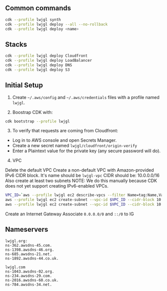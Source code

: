 ## Common commands

```bash
cdk --profile lwjgl synth
cdk --profile lwjgl deploy --all --no-rollback
cdk --profile lwjgl deploy <name>
```

## Stacks

```bash
cdk --profile lwjgl deploy Cloudfront
cdk --profile lwjgl deploy LoadBalancer
cdk --profile lwjgl deploy DNS
cdk --profile lwjgl deploy S3
```

## Initial Setup

1. Create `~/.aws/config` and `~/.aws/credentials` files with a profile named `lwjgl`.

2. Boostrap CDK with:

```bash
cdk bootstrap --profile lwjgl
```

3. To verify that requests are coming from Cloudfront:

- Log in to AWS console and open Secrets Manager.
- Create a new secret named `lwjgl/cloudfront/origin-verify`
- Enter a Plaintext value for the private key (any secure password will do).

4. VPC

Delete the default VPC
Create a non-default VPC with Amazon-provided IPv6 CIDR block. It's name should be `lwjgl-vpc`
CIDR should be: 10.0.0.0/16
Also create at least two subnets
NOTE: We do this manually because CDK does not yet support creating IPv6-enabled VPCs.

```bash
VPC_ID=`aws --profile lwjgl ec2 describe-vpcs --filter Name=tag:Name,Values=lwjgl-vpc --query Vpcs[].VpcId --output text`
aws --profile lwjgl ec2 create-subnet --vpc-id $VPC_ID --cidr-block 10.0.16.0/20 --ipv6-cidr-block 2600:1f18:14f5:1500::/64 --availability-zone-id use1-az1
aws --profile lwjgl ec2 create-subnet --vpc-id $VPC_ID --cidr-block 10.0.32.0/20 --ipv6-cidr-block 2600:1f18:14f5:1501::/64 --availability-zone-id use1-az2
```

Create an Internet Gateway
Associate `0.0.0.0/0` and `::/0` to IG

## Nameservers

```
lwjgl.org:
ns-362.awsdns-45.com.
ns-1398.awsdns-46.org.
ns-685.awsdns-21.net.
ns-1892.awsdns-44.co.uk.

lwjgl.com
ns-1043.awsdns-02.org.
ns-234.awsdns-29.com.
ns-2016.awsdns-60.co.uk.
ns-784.awsdns-34.net.
```
